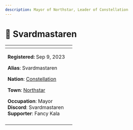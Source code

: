 ```yaml
---
description: Mayor of Northstar, Leader of Constellation
---
```


# 👤 Svardmastaren

<table data-view="cards" data-full-width="false"><thead><tr><th></th><th data-hidden data-card-cover data-type="files"></th></tr></thead><tbody><tr><td><p><strong>Registered:</strong> Sep 9, 2023</p><p><strong>Alias</strong>: Svardmastaren</p><p><strong>Nation</strong>: <a href="../nations/constellation.md">Constellation</a></p><p><strong>Town</strong>: <a href="../towns/northstar/">Northstar</a></p><p><strong>Occupation</strong>: Mayor<br><strong>Discord</strong>: Svardmastaren<br><strong>Supporter</strong>: Fancy Kala</p></td><td></td></tr><tr><td><img src="../../../.gitbook/assets/Svardmastaren-skin.png" alt=""></td><td></td></tr></tbody></table>
